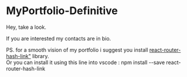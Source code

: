 # MyPortfolio-Definitive
<p>Hey, take a look.</p> 

<p>If you are interested my contacts are in bio. </p>

<p>PS. 
for a smooth vision of my portfolio i suggest you install <a href= "https://www.npmjs.com/package/react-router-hash-link"> react-router-hash-link"</a> library. <br>  
Or you can install it using this line into vscode : npm install --save react-router-hash-link </>
